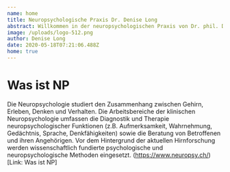 ```yaml
---
name: home
title: Neuropsychologische Praxis Dr. Denise Long
abstract: Willkommen in der neuropsychologischen Praxis von Dr. phil. Denise Long, Fachpsychologin für Neuropsychologie FSP.
image: /uploads/logo-512.png
author: Denise Long
date: 2020-05-18T07:21:06.488Z
home: true
---
```

# Was ist NP

Die Neuropsychologie studiert den Zusammenhang zwischen Gehirn, Erleben, Denken und Verhalten. Die Arbeitsbereiche der klinischen Neuropsychologie umfassen die Diagnostik und Therapie neuropsychologischer Funktionen (z.B. Aufmerksamkeit, Wahrnehmung, Gedächtnis, Sprache, Denkfähigkeiten) sowie die Beratung von Betroffenen und ihren Angehörigen. Vor dem Hintergrund der aktuellen Hirnforschung werden wissenschaftlich fundierte psychologische und neuropsychologische Methoden eingesetzt.
(https://www.neuropsy.ch/) 
[Link: Was ist NP]